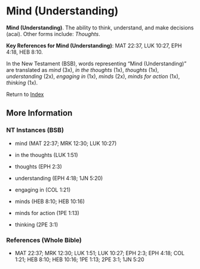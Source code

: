 # Mind (Understanding)
**Mind (Understanding)**. 
The ability to think, understand, and make decisions (acai). 
Other forms include: 
*Thoughts*. 


**Key References for Mind (Understanding)**: 
MAT 22:37, LUK 10:27, EPH 4:18, HEB 8:10. 




In the New Testament (BSB), words representing “Mind (Understanding)” are translated as 
*mind* (3x), *in the thoughts* (1x), *thoughts* (1x), *understanding* (2x), *engaging in* (1x), *minds* (2x), *minds for action* (1x), *thinking* (1x). 


Return to [Index](00-Index.md)

## More Information

### NT Instances (BSB)

* mind (MAT 22:37; MRK 12:30; LUK 10:27)

* in the thoughts (LUK 1:51)

* thoughts (EPH 2:3)

* understanding (EPH 4:18; 1JN 5:20)

* engaging in (COL 1:21)

* minds (HEB 8:10; HEB 10:16)

* minds for action (1PE 1:13)

* thinking (2PE 3:1)



### References (Whole Bible)

* MAT 22:37; MRK 12:30; LUK 1:51; LUK 10:27; EPH 2:3; EPH 4:18; COL 1:21; HEB 8:10; HEB 10:16; 1PE 1:13; 2PE 3:1; 1JN 5:20



